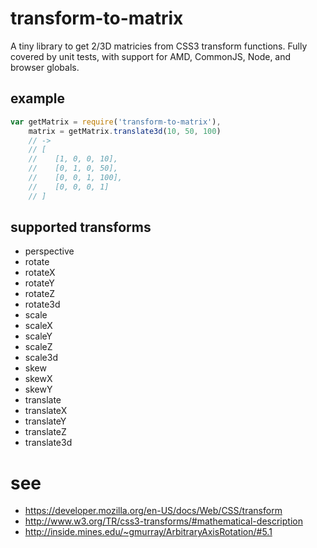 # transform-to-matrix

A tiny library to get 2/3D matricies from CSS3 transform functions. Fully covered by unit tests, with support for AMD, CommonJS, Node, and browser globals.

## example

```js
var getMatrix = require('transform-to-matrix'),
	matrix = getMatrix.translate3d(10, 50, 100)
	// ->
	// [
	// 	  [1, 0, 0, 10],
	//    [0, 1, 0, 50],
	//    [0, 0, 1, 100],
	//    [0, 0, 0, 1]
	// ]
```

## supported transforms

- perspective
- rotate
- rotateX
- rotateY
- rotateZ
- rotate3d
- scale
- scaleX
- scaleY
- scaleZ
- scale3d
- skew
- skewX
- skewY
- translate
- translateX
- translateY
- translateZ
- translate3d

# see

- https://developer.mozilla.org/en-US/docs/Web/CSS/transform
- http://www.w3.org/TR/css3-transforms/#mathematical-description
- http://inside.mines.edu/~gmurray/ArbitraryAxisRotation/#5.1